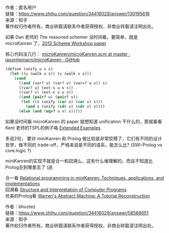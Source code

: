 

作者：匿名用户  
链接：https://www.zhihu.com/question/34416029/answer/130195618  
来源：知乎  
著作权归作者所有。商业转载请联系作者获得授权，非商业转载请注明出处。  
  

如果 Dan 老师的 The reasoned schemer 没时间看，要简单，就是 microKanren 了，[2013 Scheme Workshop paper](https://link.zhihu.com/?target=http%3A//minikanren.org/%23microKanrenPaper)

核心代码没几行： [microKanren/microKanren.scm at master · jasonhemann/microKanren · GitHub](https://link.zhihu.com/?target=https%3A//github.com/jasonhemann/microKanren/blob/master/microKanren.scm)

```scheme
(define (unify u v s)
  (let ((u (walk u s)) (v (walk v s)))
    (cond
      ((and (var? u) (var? v) (var=? u v)) s)
      ((var? u) (ext-s u v s))
      ((var? v) (ext-s v u s))
      ((and (pair? u) (pair? v))
       (let ((s (unify (car u) (car v) s)))
         (and s (unify (cdr u) (cdr v) s))))
      (else (and (eqv? u v) s)))))

```

  

如果没时间看 microKanren 的 paper 就想知道 unification 干什么的，那就看看 Kent 老师的TSPL的例子咯 [Extended Examples](https://link.zhihu.com/?target=http%3A//www.scheme.com/tspl4/examples.html%23g204)

多说2句， 要对 miniKanren 和 Prolog 做比较是非常狡猾了，它们有不同的设计哲学，做不同的 trade-off，严格来说是不同的语系，能怎么比? (SWI-Prolog vs core.logic ?)






miniKanren的实现不就是合一和回溯么，这有什么难理解的。而且不知道比Prolog丑到哪里去了 (逃

合一看 [Relational programming in miniKanren: Techniques, applications, and implementations](https://link.zhihu.com/?target=http%3A//gradworks.umi.com/33/80/3380156.html)  
回溯看 [Structure and Interpretation of Computer Programs](https://link.zhihu.com/?target=http%3A//mitpress.mit.edu/sicp/full-text/book/book-Z-H-28.html)  
优美的Prolog看 [Warren's Abstract Machine: A Tutorial Reconstruction](https://link.zhihu.com/?target=http%3A//wambook.sourceforge.net/)

  
  
作者：bhuztez  
链接：https://www.zhihu.com/question/34416029/answer/58588651  
来源：知乎  
著作权归作者所有。商业转载请联系作者获得授权，非商业转载请注明出处。
















































































































































